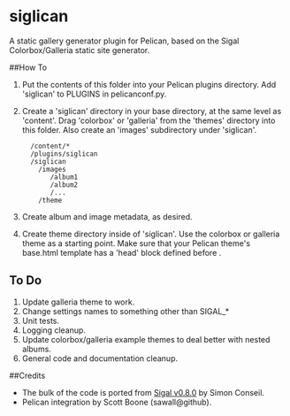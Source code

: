 siglican
========

A static gallery generator plugin for Pelican, based on the Sigal
Colorbox/Galleria static site generator.

##How To
1. Put the contents of this folder into your Pelican plugins directory. Add
   'siglican' to PLUGINS in pelicanconf.py.
2. Create a 'siglican' directory in your base directory, at the same level as
   'content'. Drag 'colorbox' or 'galleria' from the 'themes' directory into
   this folder. Also create an 'images' subdirectory under 'siglican'.

   ```/site
     /content/*
     /plugins/siglican
     /siglican
       /images
          /album1
          /album2
          /...
       /theme
    ```
3. Create album and image metadata, as desired.
5. Create theme directory inside of 'siglican'. Use the colorbox or galleria
   theme as a starting point. Make sure that your Pelican theme's base.html
   template has a 'head' block defined before </head>.

## To Do
1. Update galleria theme to work.
2. Change settings names to something other than SIGAL_*
3. Unit tests.
4. Logging cleanup.
5. Update colorbox/galleria example themes to deal better with nested albums.
6. General code and documentation cleanup.
   
##Credits
* The bulk of the code is ported from [Sigal v0.8.0](http://sigal.saimon.org/) by Simon Conseil.
* Pelican integration by Scott Boone (sawall@github).